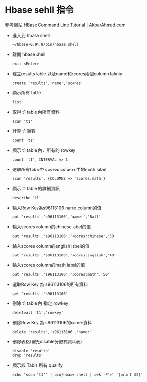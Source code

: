 # Hbase sehll 指令

參考網站 [HBase Command Line Tutorial | AkbarAhmed.com](http://akbarahmed.com/2012/08/13/hbase-command-line-tutorial/)

- 進入到 hbase shell

	```
	~/hbase-0.94.8/bin/hbase shell
	```
	
- 離開 hbase shell

	```
	exit <Enter>
	```
	
- 建立results table 以及name和scores兩個column falmiy

	```
	create 'results','name','scores'
	```


- 顯示所有 table 

	```
	list 
	```

- 取得 t1 table 內所有資料

	```
	scan 't1' 
	```

- 計算 t1 筆數

	```
	count 't1' 
	```

- 顯示 t1 table 內，所有的 rowkey 

	```
	count 't1', INTERVAL => 1 
	```
	
- 選取所有table中 scores column 中的math label

	```
	scan 'results', {COLUMNS => 'scores:math'}
	```

- 顯示 t1 table 的詳細資訊

	```
	describe 't1'
	```
	
- 輸入Row Key為s96113106 name column的值

	```
	put 'results','s96113106','name:','Ball'
	```
	
-  輸入scores column的chinese label的值

	```
	put 'results','s96113106','scores:chinese','30'
	```
	
 - 輸入scores column的english label的值

	```
	put 'results','s96113106','scores:english','40'
	```
	
- 輸入scores column的math label的值

	```
	put 'results','s96113106','scores:math','50'
	```

- 選取Row Key 為 s96113106的所有資料

	```
	get 'results','s96113106'
	```
	
- 刪除 t1 table 內 指定 rowkey 

	```
	deleteall 't1','rowkey' 
	```

- 刪除Row Key 為 s96113106的name:資料

	```
	delete 'results','s96113106','name:'
	```


- 刪除表格(需先disable分散式資料表)

	```
	disable 'results'
	drop 'results'
	```
- 顯示該 Table 所有 qualify

	```
	echo "scan 't1'" | bin/hbase shell | awk -F'=' '{print $2}'
	```